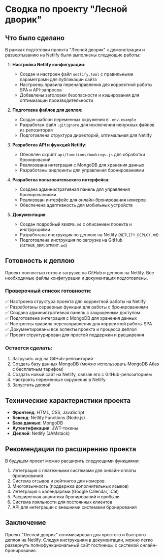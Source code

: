 # Сводка по проекту "Лесной дворик"

## Что было сделано

В рамках подготовки проекта "Лесной дворик" к демонстрации и развертыванию на Netlify были выполнены следующие работы:

1. **Настройка Netlify конфигурации**:
   - Создан и настроен файл `netlify.toml` с правильными параметрами для публикации сайта
   - Настроены правила перенаправления для корректной работы SPA и API-запросов
   - Добавлены заголовки безопасности и кэширования для оптимизации производительности

2. **Подготовка файлов для деплоя**:
   - Создан шаблон переменных окружения в `.env.example`
   - Разработан файл `.gitignore` для исключения ненужных файлов из репозитория
   - Подготовлена структура директорий, оптимальная для Netlify

3. **Разработка API и функций Netlify**:
   - Обновлен скрипт `api/functions/bookings.js` для обработки бронирований
   - Реализована интеграция с MongoDB для хранения данных
   - Разработаны эндпоинты для управления бронированиями

4. **Разработка пользовательского интерфейса**:
   - Создана административная панель для управления бронированиями
   - Реализован интерфейс для онлайн-бронирования номеров
   - Обеспечена адаптивность для мобильных устройств

5. **Документация**:
   - Создан подробный `README.md` с описанием проекта и инструкциями
   - Разработана инструкция по деплою на Netlify (`NETLIFY_DEPLOY.md`)
   - Подготовлена инструкция по загрузке на GitHub (`GITHUB_DEPLOYMENT.md`)

## Готовность к деплою

Проект полностью готов к загрузке на GitHub и деплою на Netlify. Все необходимые файлы конфигурации и документация подготовлены.

### Проверочный список готовности:

✅ Настроена структура проекта для корректной работы на Netlify  
✅ Разработаны серверные функции для работы с бронированиями  
✅ Создана административная панель с защищенным доступом  
✅ Подготовлена интеграция с MongoDB для хранения данных  
✅ Настроены правила перенаправления для корректной работы SPA  
✅ Документированы все аспекты проекта и процесса деплоя  
✅ Проект структурирован для простой поддержки и расширения  

### Остается сделать:

1. Загрузить код на GitHub-репозиторий
2. Создать базу данных MongoDB (можно использовать MongoDB Atlas с бесплатным тарифом)
3. Создать новый сайт на Netlify, связав его с GitHub-репозиторием
4. Настроить переменные окружения в Netlify
5. Запустить деплой

## Технические характеристики проекта

- **Фронтенд**: HTML, CSS, JavaScript
- **Бэкенд**: Netlify Functions (Node.js)
- **База данных**: MongoDB
- **Аутентификация**: JWT-токены
- **Деплой**: Netlify (JAMstack)

## Рекомендации по расширению проекта

В будущем проект можно расширить следующими функциями:

1. Интеграция с платежными системами для онлайн-оплаты бронирований
2. Система отзывов и рейтингов для номеров
3. Многоязычность (поддержка дополнительных языков)
4. Интеграция с календарями (Google Calendar, iCal)
5. Расширенная аналитика бронирований и прибыли
6. Система лояльности для постоянных клиентов
7. API для интеграции с внешними системами бронирования

## Заключение

Проект "Лесной дворик" оптимизирован для простого и быстрого деплоя на Netlify. Следуя инструкциям в документации, можно легко развернуть полнофункциональный сайт гостиницы с системой онлайн-бронирования. 